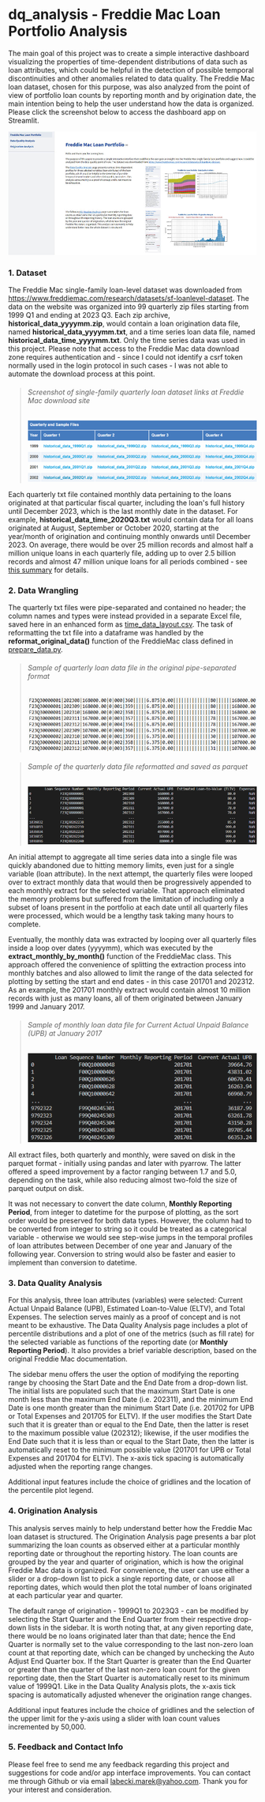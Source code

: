 # dq_analysis - Freddie Mac Loan Portfolio Analysis
The main goal of this project was to create a simple interactive dashboard visualizing the properties of time-dependent distributions of data such as loan attributes, which could be helpful in the detection of possible temporal discontinuities and other anomalies related to data quality. The Freddie Mac loan dataset, chosen for this purpose, was also analyzed from the point of view of portfolio loan counts by reporting month and by origination date, the main intention being to help the user understand how the data is organized. Please click the screenshot below to access the dashboard app on Streamlit.

[<img src='img/freddie_mac/Page0_FreddieMacLoanPortfolio_w1000.jpg'>](https://mlabecki-dq-analysis-srcfreddie-mac-loan-portfolio-1a4tv6.streamlit.app/)

### 1. Dataset
The Freddie Mac single-family loan-level dataset was downloaded from https://www.freddiemac.com/research/datasets/sf-loanlevel-dataset. The data on the website was organized into 99 quarterly zip files starting from 1999 Q1 and ending at 2023 Q3. Each zip archive, **historical_data_yyyymm.zip**, would contain a loan origination data file, named **historical_data_yyyymm.txt**, and a time series loan data file, named **historical_data_time_yyyymm.txt**. Only the time series data was used in this project. Please note that access to the Freddie Mac data download zone requires authentication and - since I could not identify a csrf token normally used in the login protocol in such cases - I was not able to automate the download process at this point.

> ###### Screenshot of single-family quarterly loan dataset links at Freddie Mac download site
> ![](img/freddie_mac/01_StandardDataSet_screenshot_600x160.png)

Each quarterly txt file contained monthly data pertaining to the loans originated at that particular fiscal quarter, including the loan's full history until December 2023, which is the last monthly date in the dataset. For example, **historical_data_time_2020Q3.txt** would contain data for all loans originated at August, September or October 2020, starting at the year/month of origination and continuing monthly onwards until December 2023. On average, there would be over 25 million records and almost half a million unique loans in each quarterly file, adding up to over 2.5 billion records and almost 47 million unique loans for all periods combined - see [<ins>this summary</ins>](data/freddie_mac/standard/summaries/Monthly_Performance_Dataset_Summary.csv) for details.

### 2. Data Wrangling
The quarterly txt files were pipe-separated and contained no header; the column names and types were instead provided in a separate Excel file, saved here in an enhanced form as [<ins>time_data_layout.csv</ins>](cfg/time_data_layout.csv). The task of reformatting the txt file into a dataframe was handled by the **reformat_original_data()** function of the FreddieMac class defined in [<ins>prepare_data.py</ins>](src/prepare_data.py). 

> ###### Sample of quarterly loan data file in the original pipe-separated format
> ![](img/freddie_mac/02_PipeSeparatedFile_screenshot.png)

> ###### Sample of the quarterly data file reformatted and saved as parquet
> ![](img/freddie_mac/03_ReformattedFile_screenshot.png)

An initial attempt to aggregate all time series data into a single file was quickly abandoned due to hitting memory limits, even just for a single variable (loan attribute). In the next attempt, the quarterly files were looped over to extract monthly data that would then be progressively appended to each monthly extract for the selected variable. That approach eliminated the memory problems but suffered from the limitation of including only a subset of loans present in the portfolio at each date until all quarterly files were processed, which would be a lengthy task taking many hours to complete. 

Eventually, the monthly data was extracted by looping over all quarterly files inside a loop over dates (yyyymm), which was executed by the **extract_monthly_by_month()** function of the FreddieMac class. This approach offered the convenience of splitting the extraction process into monthly batches and also allowed to limit the range of the data selected for plotting by setting the start and end dates - in this case 201701 and 202312. As an example, the 201701 monthly extract would contain almost 10 million records with just as many loans, all of them originated between January 1999 and January 2017.

> ###### Sample of monthly loan data file for Current Actual Unpaid Balance (UPB) at January 2017
> ![](img/freddie_mac/04_UPB_201701_File.png)

All extract files, both quarterly and monthly, were saved on disk in the parquet format - initially using pandas and later with pyarrow. The latter offered a speed improvement by a factor ranging between 1.7 and 5.0, depending on the task, while also reducing almost two-fold the size of parquet output on disk.

It was not necessary to convert the date column, **Monthly Reporting Period**, from integer to datetime for the purpose of plotting, as the sort order would be preserved for both data types. However, the column had to be converted from integer to string so it could be treated as a categorical variable - otherwise we would see step-wise jumps in the temporal profiles of loan attributes between December of one year and January of the following year. Conversion to string would also be faster and easier to implement than conversion to datetime.

### 3. Data Quality Analysis
For this analysis, three loan attributes (variables) were selected: Current Actual Unpaid Balance (UPB), Estimated Loan-to-Value (ELTV), and Total Expenses. The selection serves mainly as a proof of concept and is not meant to be exhaustive. The Data Quality Analysis page includes a plot of percentile distributions and a plot of one of the metrics (such as fill rate) for the selected variable as functions of the reporting date (or **Monthly Reporting Period**). It also provides a brief variable description, based on the original Freddie Mac documentation.

The sidebar menu offers the user the option of modifying the reporting range by choosing the Start Date and the End Date from a drop-down list. The initial lists are populated such that the maximum Start Date is one month less than the maximum End Date (i.e. 202311), and the minimum End Date is one month greater than the minimum Start Date (i.e. 201702 for UPB or Total Expenses and 201705 for ELTV). If the user modifies the Start Date such that it is greater than or equal to the End Date, then the latter is reset to the maximum possible value (202312); likewise, if the user modifies the End Date such that it is less than or equal to the Start Date, then the latter is automatically reset to the minimum possible value (201701 for UPB or Total Expenses and 201704 for ELTV). The x-axis tick spacing is automatically adjusted when the reporting range changes.

Additional input features include the choice of gridlines and the location of the percentile plot legend.

### 4. Origination Analysis
This analysis serves mainly to help understand better how the Freddie Mac loan dataset is structured. The Origination Analysis page presents a bar plot summarizing the loan counts as observed either at a particular monthly reporting date or throughout the reporting history. The loan counts are grouped by the year and quarter of origination, which is how the original Freddie Mac data is organized. For convenience, the user can use either a slider or a drop-down list to pick a single reporting date, or choose all reporting dates, which would then plot the total number of loans originated at each particular year and quarter. 

The default range of origination - 1999Q1 to 2023Q3 - can be modified by selecting the Start Quarter and the End Quarter from their respective drop-down lists in the sidebar. It is worth noting that, at any given reporting date, there would be no loans originated later than that date; hence the End Quarter is normally set to the value corresponding to the last non-zero loan count at that reporting date, which can be changed by unchecking the Auto Adjust End Quarter box. If the Start Quarter is greater than the End Quarter or greater than the quarter of the last non-zero loan count for the given reporting date, then the Start Quarter is automatically reset to its minimum value of 1999Q1. Like in the Data Quality Analysis plots, the x-axis tick spacing is automatically adjusted whenever the origination range changes.

Additional input features include the choice of gridlines and the selection of the upper limit for the y-axis using a slider with loan count values incremented by 50,000.

### 5. Feedback and Contact Info
Please feel free to send me any feedback regarding this project and suggestions for code and/or app interface improvements. You can contact me through Github or via email labecki.marek@yahoo.com. Thank you for your interest and consideration.
